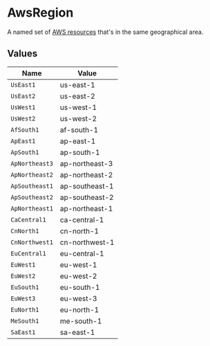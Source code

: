 # AwsRegion

A named set of [AWS resources](https://docs.aws.amazon.com/general/latest/gr/rande.html#regional-endpoints) that's in the same geographical area.


## Values

| Name           | Value          |
| -------------- | -------------- |
| `UsEast1`      | us-east-1      |
| `UsEast2`      | us-east-2      |
| `UsWest1`      | us-west-1      |
| `UsWest2`      | us-west-2      |
| `AfSouth1`     | af-south-1     |
| `ApEast1`      | ap-east-1      |
| `ApSouth1`     | ap-south-1     |
| `ApNortheast3` | ap-northeast-3 |
| `ApNortheast2` | ap-northeast-2 |
| `ApSoutheast1` | ap-southeast-1 |
| `ApSoutheast2` | ap-southeast-2 |
| `ApNortheast1` | ap-northeast-1 |
| `CaCentral1`   | ca-central-1   |
| `CnNorth1`     | cn-north-1     |
| `CnNorthwest1` | cn-northwest-1 |
| `EuCentral1`   | eu-central-1   |
| `EuWest1`      | eu-west-1      |
| `EuWest2`      | eu-west-2      |
| `EuSouth1`     | eu-south-1     |
| `EuWest3`      | eu-west-3      |
| `EuNorth1`     | eu-north-1     |
| `MeSouth1`     | me-south-1     |
| `SaEast1`      | sa-east-1      |